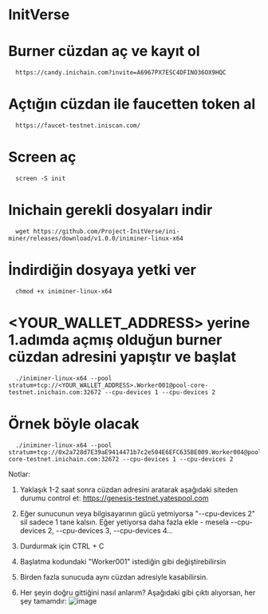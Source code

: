 # InitVerse

# Burner cüzdan aç ve kayıt ol
      https://candy.inichain.com?invite=A6967PX7ESC4DFINO36OX9HQC

# Açtığın cüzdan ile faucetten token al
      https://faucet-testnet.iniscan.com/

#  Screen aç 
      screen -S init

# Inichain gerekli dosyaları indir
      wget https://github.com/Project-InitVerse/ini-miner/releases/download/v1.0.0/iniminer-linux-x64

# İndirdiğin dosyaya yetki ver
      chmod +x iniminer-linux-x64

#  <YOUR_WALLET_ADDRESS> yerine 1.adımda açmış olduğun burner cüzdan adresini yapıştır ve başlat
      ./iniminer-linux-x64 --pool stratum+tcp://<YOUR_WALLET_ADDRESS>.Worker001@pool-core-testnet.inichain.com:32672 --cpu-devices 1 --cpu-devices 2


#  Örnek böyle olacak
      ./iniminer-linux-x64 --pool stratum+tcp://0x2a728d7E39aE9414471b7c2e504E6EFC635BE009.Worker004@pool-core-testnet.inichain.com:32672 --cpu-devices 1 --cpu-devices 2



Notlar:

1. Yaklaşık 1-2 saat sonra cüzdan adresini aratarak aşağıdaki siteden durumu control et:
https://genesis-testnet.yatespool.com

2. Eğer sunucunun veya bilgisayarının gücü yetmiyorsa "--cpu-devices 2" sil sadece 1 tane kalsın. Eğer yetiyorsa daha fazla ekle - mesela --cpu-devices 2, --cpu-devices 3, --cpu-devices 4...

3. Durdurmak için CTRL + C

4. Başlatma kodundaki "Worker001" istediğin gibi değiştirebilirsin

5. Birden fazla sunucuda aynı cüzdan adresiyle kasabilirsin.

6. Her şeyin doğru gittiğini nasıl anlarım? Aşağıdaki gibi çıktı alıyorsan, her şey tamamdır:
   ![image](https://github.com/user-attachments/assets/04159de8-f931-432c-b21d-6c2b0402a385)

